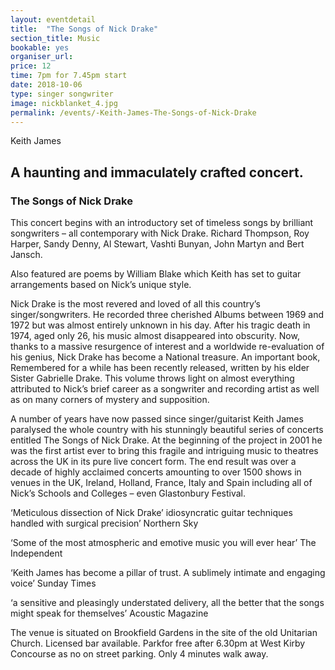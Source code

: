 ```yaml
---
layout: eventdetail
title:  "The Songs of Nick Drake"
section_title: Music
bookable: yes
organiser_url:
price: 12
time: 7pm for 7.45pm start
date: 2018-10-06
type: singer songwriter
image: nickblanket_4.jpg
permalink: /events/-Keith-James-The-Songs-of-Nick-Drake
---
```


Keith James

## A haunting and immaculately crafted concert.

### The Songs of Nick Drake

This concert begins with an introductory set of timeless songs by brilliant songwriters – all contemporary with Nick Drake. Richard Thompson, Roy Harper, Sandy Denny, Al Stewart, Vashti Bunyan, John Martyn and Bert Jansch.

Also featured are poems by William Blake which Keith has set to guitar arrangements based on Nick’s unique style.

Nick Drake is the most revered and loved of all this country’s singer/songwriters. He recorded three cherished Albums between 1969 and 1972 but was almost entirely unknown in his day. After his tragic death in 1974, aged only 26, his music almost disappeared into obscurity. Now, thanks to a massive resurgence of interest and a worldwide re-evaluation of his genius, Nick Drake has become a National treasure. An important book, Remembered for a while has been recently released, written by his elder Sister Gabrielle Drake. This volume throws light on almost everything attributed to Nick’s brief career as a songwriter and recording artist as well as on many corners of mystery and supposition.

A number of years have now passed since singer/guitarist Keith James paralysed the whole country with his stunningly beautiful series of concerts entitled The Songs of Nick Drake. At the beginning of the project in 2001 he was the first artist ever to bring this fragile and intriguing music to theatres across the UK in its pure live concert form. The end result was over a decade of highly acclaimed concerts amounting to over 1500 shows in venues in the UK, Ireland, Holland, France, Italy and Spain including all of Nick’s Schools and Colleges – even Glastonbury Festival.

‘Meticulous dissection of Nick Drake’ idiosyncratic guitar techniques handled with surgical precision’ Northern Sky

‘Some of the most atmospheric and emotive music you will ever hear’  The Independent

‘Keith James has become a pillar of trust. A sublimely intimate and engaging voice’  Sunday Times

‘a sensitive and pleasingly understated delivery, all the better that the songs might speak for themselves’  Acoustic Magazine

The venue is situated on Brookfield Gardens in the site of the old Unitarian Church. Licensed bar available. Parkfor free after 6.30pm at West Kirby Concourse as no on street parking. Only 4 minutes walk away.
